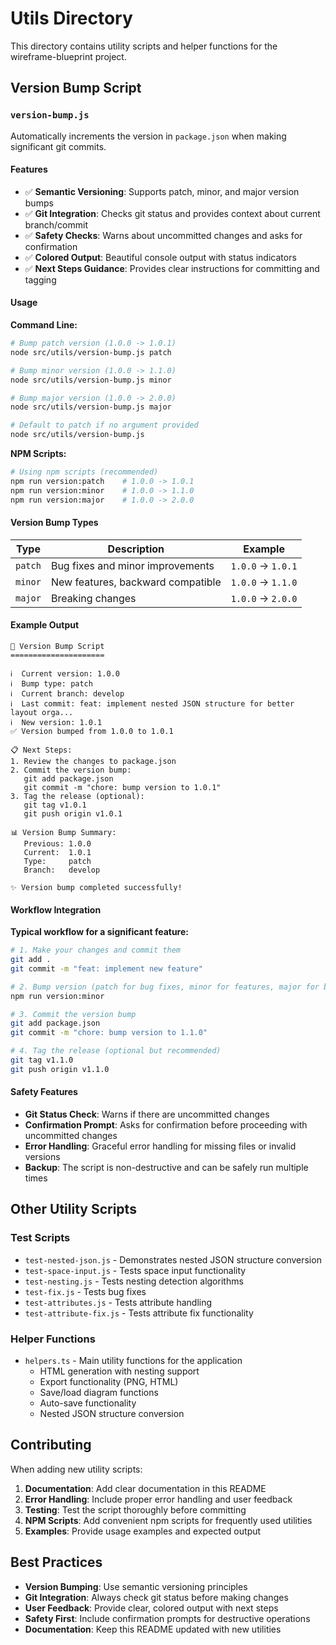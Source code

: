 # Utils Directory

This directory contains utility scripts and helper functions for the wireframe-blueprint project.

## Version Bump Script

### `version-bump.js`

Automatically increments the version in `package.json` when making significant git commits.

#### Features

- ✅ **Semantic Versioning**: Supports patch, minor, and major version bumps
- ✅ **Git Integration**: Checks git status and provides context about current branch/commit
- ✅ **Safety Checks**: Warns about uncommitted changes and asks for confirmation
- ✅ **Colored Output**: Beautiful console output with status indicators
- ✅ **Next Steps Guidance**: Provides clear instructions for committing and tagging

#### Usage

**Command Line:**
```bash
# Bump patch version (1.0.0 -> 1.0.1)
node src/utils/version-bump.js patch

# Bump minor version (1.0.0 -> 1.1.0)
node src/utils/version-bump.js minor

# Bump major version (1.0.0 -> 2.0.0)
node src/utils/version-bump.js major

# Default to patch if no argument provided
node src/utils/version-bump.js
```

**NPM Scripts:**
```bash
# Using npm scripts (recommended)
npm run version:patch    # 1.0.0 -> 1.0.1
npm run version:minor    # 1.0.0 -> 1.1.0
npm run version:major    # 1.0.0 -> 2.0.0
```

#### Version Bump Types

| Type | Description | Example |
|------|-------------|---------|
| `patch` | Bug fixes and minor improvements | `1.0.0` → `1.0.1` |
| `minor` | New features, backward compatible | `1.0.0` → `1.1.0` |
| `major` | Breaking changes | `1.0.0` → `2.0.0` |

#### Example Output

```
🚀 Version Bump Script
=====================

ℹ️  Current version: 1.0.0
ℹ️  Bump type: patch
ℹ️  Current branch: develop
ℹ️  Last commit: feat: implement nested JSON structure for better layout orga...
ℹ️  New version: 1.0.1
✅ Version bumped from 1.0.0 to 1.0.1

📋 Next Steps:
1. Review the changes to package.json
2. Commit the version bump:
   git add package.json
   git commit -m "chore: bump version to 1.0.1"
3. Tag the release (optional):
   git tag v1.0.1
   git push origin v1.0.1

📊 Version Bump Summary:
   Previous: 1.0.0
   Current:  1.0.1
   Type:     patch
   Branch:   develop

✨ Version bump completed successfully!
```

#### Workflow Integration

**Typical workflow for a significant feature:**
```bash
# 1. Make your changes and commit them
git add .
git commit -m "feat: implement new feature"

# 2. Bump version (patch for bug fixes, minor for features, major for breaking changes)
npm run version:minor

# 3. Commit the version bump
git add package.json
git commit -m "chore: bump version to 1.1.0"

# 4. Tag the release (optional but recommended)
git tag v1.1.0
git push origin v1.1.0
```

#### Safety Features

- **Git Status Check**: Warns if there are uncommitted changes
- **Confirmation Prompt**: Asks for confirmation before proceeding with uncommitted changes
- **Error Handling**: Graceful error handling for missing files or invalid versions
- **Backup**: The script is non-destructive and can be safely run multiple times

## Other Utility Scripts

### Test Scripts

- `test-nested-json.js` - Demonstrates nested JSON structure conversion
- `test-space-input.js` - Tests space input functionality
- `test-nesting.js` - Tests nesting detection algorithms
- `test-fix.js` - Tests bug fixes
- `test-attributes.js` - Tests attribute handling
- `test-attribute-fix.js` - Tests attribute fix functionality

### Helper Functions

- `helpers.ts` - Main utility functions for the application
  - HTML generation with nesting support
  - Export functionality (PNG, HTML)
  - Save/load diagram functions
  - Auto-save functionality
  - Nested JSON structure conversion

## Contributing

When adding new utility scripts:

1. **Documentation**: Add clear documentation in this README
2. **Error Handling**: Include proper error handling and user feedback
3. **Testing**: Test the script thoroughly before committing
4. **NPM Scripts**: Add convenient npm scripts for frequently used utilities
5. **Examples**: Provide usage examples and expected output

## Best Practices

- **Version Bumping**: Use semantic versioning principles
- **Git Integration**: Always check git status before making changes
- **User Feedback**: Provide clear, colored output with next steps
- **Safety First**: Include confirmation prompts for destructive operations
- **Documentation**: Keep this README updated with new utilities 